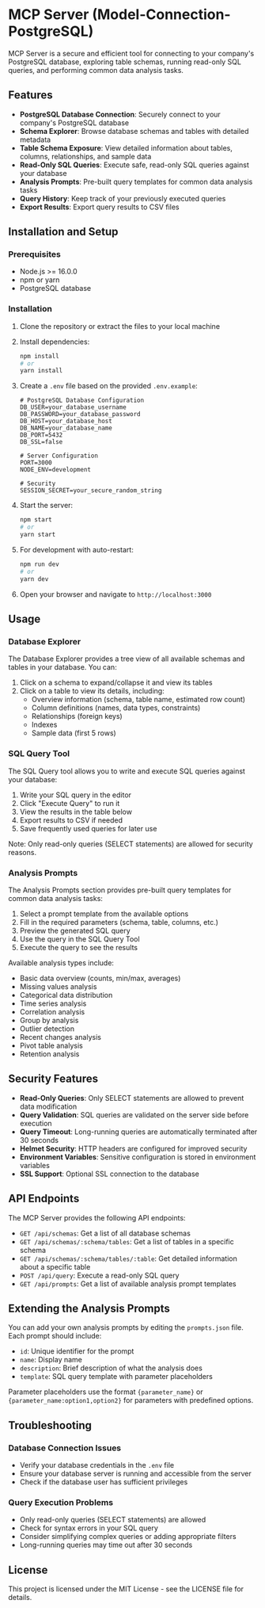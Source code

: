 # MCP Server (Model-Connection-PostgreSQL)

MCP Server is a secure and efficient tool for connecting to your company's PostgreSQL database, exploring table schemas, running read-only SQL queries, and performing common data analysis tasks.

## Features

- **PostgreSQL Database Connection**: Securely connect to your company's PostgreSQL database
- **Schema Explorer**: Browse database schemas and tables with detailed metadata
- **Table Schema Exposure**: View detailed information about tables, columns, relationships, and sample data
- **Read-Only SQL Queries**: Execute safe, read-only SQL queries against your database
- **Analysis Prompts**: Pre-built query templates for common data analysis tasks
- **Query History**: Keep track of your previously executed queries
- **Export Results**: Export query results to CSV files

## Installation and Setup

### Prerequisites

- Node.js >= 16.0.0
- npm or yarn
- PostgreSQL database

### Installation

1. Clone the repository or extract the files to your local machine

2. Install dependencies:
   ```bash
   npm install
   # or
   yarn install
   ```

3. Create a `.env` file based on the provided `.env.example`:
   ```
   # PostgreSQL Database Configuration
   DB_USER=your_database_username
   DB_PASSWORD=your_database_password
   DB_HOST=your_database_host
   DB_NAME=your_database_name
   DB_PORT=5432
   DB_SSL=false

   # Server Configuration
   PORT=3000
   NODE_ENV=development

   # Security
   SESSION_SECRET=your_secure_random_string
   ```

4. Start the server:
   ```bash
   npm start
   # or
   yarn start
   ```

5. For development with auto-restart:
   ```bash
   npm run dev
   # or
   yarn dev
   ```

6. Open your browser and navigate to `http://localhost:3000`

## Usage

### Database Explorer

The Database Explorer provides a tree view of all available schemas and tables in your database. You can:

1. Click on a schema to expand/collapse it and view its tables
2. Click on a table to view its details, including:
   - Overview information (schema, table name, estimated row count)
   - Column definitions (names, data types, constraints)
   - Relationships (foreign keys)
   - Indexes
   - Sample data (first 5 rows)

### SQL Query Tool

The SQL Query tool allows you to write and execute SQL queries against your database:

1. Write your SQL query in the editor
2. Click "Execute Query" to run it
3. View the results in the table below
4. Export results to CSV if needed
5. Save frequently used queries for later use

Note: Only read-only queries (SELECT statements) are allowed for security reasons.

### Analysis Prompts

The Analysis Prompts section provides pre-built query templates for common data analysis tasks:

1. Select a prompt template from the available options
2. Fill in the required parameters (schema, table, columns, etc.)
3. Preview the generated SQL query
4. Use the query in the SQL Query Tool
5. Execute the query to see the results

Available analysis types include:
- Basic data overview (counts, min/max, averages)
- Missing values analysis
- Categorical data distribution
- Time series analysis
- Correlation analysis
- Group by analysis
- Outlier detection
- Recent changes analysis
- Pivot table analysis
- Retention analysis

## Security Features

- **Read-Only Queries**: Only SELECT statements are allowed to prevent data modification
- **Query Validation**: SQL queries are validated on the server side before execution
- **Query Timeout**: Long-running queries are automatically terminated after 30 seconds
- **Helmet Security**: HTTP headers are configured for improved security
- **Environment Variables**: Sensitive configuration is stored in environment variables
- **SSL Support**: Optional SSL connection to the database

## API Endpoints

The MCP Server provides the following API endpoints:

- `GET /api/schemas`: Get a list of all database schemas
- `GET /api/schemas/:schema/tables`: Get a list of tables in a specific schema
- `GET /api/schemas/:schema/tables/:table`: Get detailed information about a specific table
- `POST /api/query`: Execute a read-only SQL query
- `GET /api/prompts`: Get a list of available analysis prompt templates

## Extending the Analysis Prompts

You can add your own analysis prompts by editing the `prompts.json` file. Each prompt should include:

- `id`: Unique identifier for the prompt
- `name`: Display name
- `description`: Brief description of what the analysis does
- `template`: SQL query template with parameter placeholders

Parameter placeholders use the format `{parameter_name}` or `{parameter_name:option1,option2}` for parameters with predefined options.

## Troubleshooting

### Database Connection Issues

- Verify your database credentials in the `.env` file
- Ensure your database server is running and accessible from the server
- Check if the database user has sufficient privileges

### Query Execution Problems

- Only read-only queries (SELECT statements) are allowed
- Check for syntax errors in your SQL query
- Consider simplifying complex queries or adding appropriate filters
- Long-running queries may time out after 30 seconds

## License

This project is licensed under the MIT License - see the LICENSE file for details.